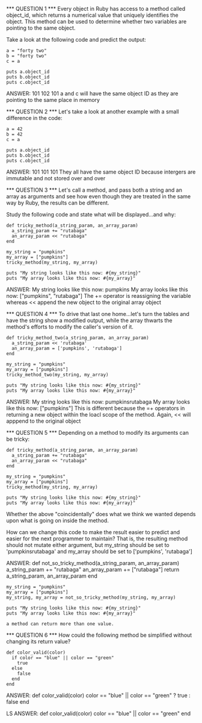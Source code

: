 *** QUESTION 1 ***
Every object in Ruby has access to a method called object_id, which returns a numerical value that uniquely identifies the object. This method can be used to determine whether two variables are pointing to the same object.

Take a look at the following code and predict the output:

    a = "forty two"
    b = "forty two"
    c = a

    puts a.object_id
    puts b.object_id
    puts c.object_id

ANSWER:
    101
    102
    101
    a and c will have the same object ID as they are pointing to the same place in memory

*** QUESTION 2 ***
Let's take a look at another example with a small difference in the code:

    a = 42
    b = 42
    c = a

    puts a.object_id
    puts b.object_id
    puts c.object_id

ANSWER:
    101
    101
    101
    They all have the same object ID because intergers are immutable and not stored over and over

*** QUESTION 3 ***
Let's call a method, and pass both a string and an array as arguments and see how even though they are treated in the same way by Ruby, the results can be different.

Study the following code and state what will be displayed...and why:

    def tricky_method(a_string_param, an_array_param)
      a_string_param += "rutabaga"
      an_array_param << "rutabaga"
    end

    my_string = "pumpkins"
    my_array = ["pumpkins"]
    tricky_method(my_string, my_array)

    puts "My string looks like this now: #{my_string}"
    puts "My array looks like this now: #{my_array}"
    
ANSWER:
    My string looks like this now: pumpkins
    My array looks like this now: ["pumpkins", "rutabaga"]
    The += operator is reassigning the variable whereas << append the new object to the original array object



*** QUESTION 4 ***
To drive that last one home...let's turn the tables and have the string show a modified output, while the array thwarts the method's efforts to modify the caller's version of it.

    def tricky_method_two(a_string_param, an_array_param)
      a_string_param << 'rutabaga'
      an_array_param = ['pumpkins', 'rutabaga']
    end

    my_string = "pumpkins"
    my_array = ["pumpkins"]
    tricky_method_two(my_string, my_array)

    puts "My string looks like this now: #{my_string}"
    puts "My array looks like this now: #{my_array}"

ANSWER: 
    My string looks like this now: pumpkinsrutabaga
    My array looks like this now: ["pumpkins"]
    This is different because the =+ operators in returning a new object within the loacl scope of the method. Again, << will apppend to the original object

*** QUESTION 5 ***
Depending on a method to modify its arguments can be tricky:

    def tricky_method(a_string_param, an_array_param)
      a_string_param += "rutabaga"
      an_array_param << "rutabaga"
    end

    my_string = "pumpkins"
    my_array = ["pumpkins"]
    tricky_method(my_string, my_array)

    puts "My string looks like this now: #{my_string}"
    puts "My array looks like this now: #{my_array}"

Whether the above "coincidentally" does what we think we wanted depends upon what is going on inside the method.

How can we change this code to make the result easier to predict and easier for the next programmer to maintain? That is, the resulting method should not mutate either argument, but my_string should be set to 'pumpkinsrutabaga' and my_array should be set to ['pumpkins', 'rutabaga']

ANSWER:
    def not_so_tricky_method(a_string_param, an_array_param)
      a_string_param += "rutabaga"
      an_array_param += ["rutabaga"]
      return a_string_param, an_array_param
    end

    my_string = "pumpkins"
    my_array = ["pumpkins"]
    my_string, my_array = not_so_tricky_method(my_string, my_array)

    puts "My string looks like this now: #{my_string}"
    puts "My array looks like this now: #{my_array}"

    a method can return more than one value.

*** QUESTION 6 ***
How could the following method be simplified without changing its return value?

    def color_valid(color)
      if color == "blue" || color == "green"
        true
      else
        false
      end
    end

ANSWER:
    def color_valid(color)
      color == "blue" || color == "green" ? true : false
    end

LS ANSWER:
    def color_valid(color)
      color == "blue" || color == "green"
    end

